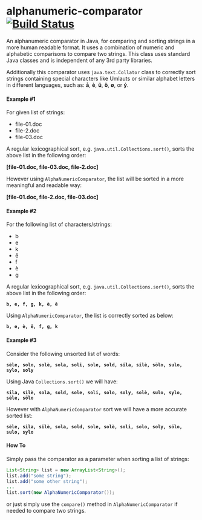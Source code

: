 # alphanumeric-comparator [![Build Status](https://travis-ci.org/farbodsafaei/alphanumeric-comparator.svg?branch=master)](https://travis-ci.org/farbodsafaei/alphanumeric-comparator)

An alphanumeric comparator in Java, for comparing and sorting strings in a more human readable format. It uses a combination of numeric and alphabetic comparisons to compare two strings. This class uses standard Java classes and is independent of any 3rd party libraries.

Additionally this comparator uses ```java.text.Collator``` class to correctly sort strings containing special characters like Umlauts or similar alphabet letters in different languages, such as: **å**, **è**, **ü**, **ö**, **ø**, or **ý**.

#### Example #1
For given list of strings:
- file-01.doc
- file-2.doc
- file-03.doc

A regular lexicographical sort, e.g. ```java.util.Collections.sort()```, sorts the above list in the following order:

**[file-01.doc, file-03.doc, file-2.doc]**

However using ```AlphaNumericComparator```, the list will be sorted in a more meaningful and readable way:

**[file-01.doc, file-2.doc, file-03.doc]**

#### Example #2
For the following list of characters/strings: 
 * b
 * e
 * k
 * ě
 * f
 * è
 * g

A regular lexicographical sort, e.g. ```java.util.Collections.sort()```, sorts the above list in the following order:

**```b, e, f, g, k, è, ě```**

Using ```AlphaNumericComparator```, the list is correctly sorted as below:

**```b, e, è, ě, f, g, k```**

#### Example #3
Consider the following unsorted list of words:

**```sèle, solo, solè, sola, soli, sole, sold, sila, silè, sölo, sulo, sylo, soly```**

Using Java ```Collections.sort()``` we will have:

**```sila, silè, sola, sold, sole, soli, solo, soly, solè, sulo, sylo, sèle, sölo```**

However with ```AlphaNumericComparator``` sort we will have a more accurate sorted list:

**```sèle, sila, silè, sola, sold, sole, solè, soli, solo, soly, sölo, sulo, sylo```**

#### How To

Simply pass the comparator as a parameter when sorting a list of strings:
```java
List<String> list = new ArrayList<String>();
list.add("some string");
list.add("some other string");
...
list.sort(new AlphaNumericComparator());
```
or just simply use the ```compare()``` method in ```AlphaNumericComparator``` if needed to compare two strings.
 
